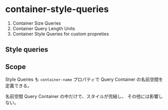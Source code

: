 # container-style-queries

1. Container Size Queries
2. Container Query Length Units
3. Container Style Queries for custom propreties

## Style queries

## Scope

Style Queries も `container-name` プロパティで
Query Container の名前空間を定義できる。

名前空間 Query Container の中だけで、スタイルが完結し、
その他には影響しない。